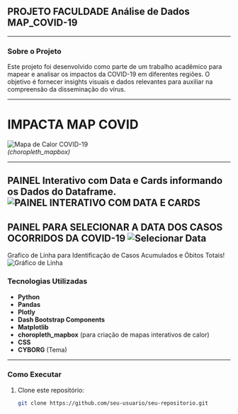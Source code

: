## PROJETO FACULDADE Análise de Dados MAP_COVID-19

---

### Sobre o Projeto
Este projeto foi desenvolvido como parte de um trabalho acadêmico para mapear e analisar os impactos da COVID-19 em diferentes regiões. O objetivo é fornecer insights visuais e dados relevantes para auxiliar na compreensão da disseminação do vírus.

---

# IMPACTA MAP COVID

![Mapa de Calor COVID-19](https://snipboard.io/8EjWZh.jpg)  
*(choropleth_mapbox)*

---
PAINEL Interativo com Data e Cards informando os Dados do Dataframe.
![PAINEL INTERATIVO COM DATA E CARDS](https://snipboard.io/Vtnu6N.jpg)
---
PAINEL PARA SELECIONAR A DATA DOS CASOS OCORRIDOS DA COVID-19
![Selecionar Data](https://snipboard.io/Q24PpJ.jpg)
---
Grafico de Linha para Identificação de Casos Acumulados e Óbitos Totais! 
![Gráfico de Linha](https://snipboard.io/2FUXiG.jpg)

### Tecnologias Utilizadas
- **Python**
- **Pandas**
- **Plotly**
- **Dash Bootstrap Components**
- **Matplotlib**
- **choropleth_mapbox** (para criação de mapas interativos de calor)
- **CSS**
- **CYBORG** (Tema)
---

### Como Executar
1. Clone este repositório:
   ```bash
   git clone https://github.com/seu-usuario/seu-repositorio.git
